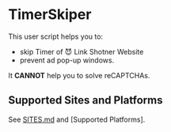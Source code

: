 # TimerSkiper

This user script helps you to:

* skip Timer of 😈 Link Shotner Website
* prevent ad pop-up windows.

It **CANNOT** help you to solve reCAPTCHAs.


## Supported Sites and Platforms

See [SITES.md](SITES.md) and [Supported Platforms].
